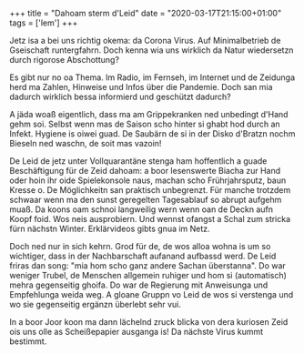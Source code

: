 +++
title = "Dahoam sterm d'Leid"
date = "2020-03-17T21:15:00+01:00"
tags = ['lem']
+++

Jetz isa a bei uns richtig okema: da Corona Virus. Auf Minimalbetrieb de Gseischaft runtergfahrn. Doch kenna wia uns wirklich da Natur wiedersetzn durch rigorose Abschottung?

<!--more-->

Es gibt nur no oa Thema. Im Radio, im Fernseh, im Internet und de Zeidunga herd ma Zahlen, Hinweise und Infos über die Pandemie. Doch san mia dadurch wirklich bessa informierd und geschützt dadurch?

A jäda woaß eigentlich, dass ma am Grippekranken ned unbedingt d'Hand gehm soi. Selbst wenn mas de Saison scho hinter si ghabt hod durch an Infekt. Hygiene is oiwei guad. De Saubärn de si in der Disko d'Bratzn nochm Bieseln ned waschn, de soit mas vazoin!

De Leid de jetz unter Vollquarantäne stenga ham hoffentlich a guade Beschäftigung für de Zeid dahoam: a boor lesenswerte Biacha zur Hand oder hoin ihr oide Spielekonsole naus, machan scho Frührjahrsputz, baun Kresse o. De Möglichkeitn san praktisch unbegrenzt. Für manche trotzdem schwaar wenn ma den sunst geregelten Tagesablauf so abrupt aufgehm muaß. Da koons oam schnoi langweilig wern wenn oan de Deckn aufn Koopf foid. Wos neis ausprobiern. Und wennst ofangst a Schal zum stricka fürn nächstn Winter. Erklärvideos gibts gnua im Netz.

Doch ned nur in sich kehrn. Grod für de, de wos alloa wohna is um so wichtiger, dass in der Nachbarschaft aufanand aufbassd werd. De Leid friras dan song: "mia hom scho ganz andere Sachan überstanna". Do war weniger Trubel, de Menschen allgemein ruhiger und hom si (automatisch) mehra gegenseitig ghoifa. Do war de Regierung mit Anweisunga und Empfehlunga weida weg. A gloane Gruppn vo Leid de wos si verstenga und wo sie gegenseitig ergänzn überlebt sehr vui.

In a boor Joor koon ma dann lächelnd zruck blicka von dera kuriosen Zeid ois uns olle as Scheißepapier ausganga is! Da nächste Virus kummt bestimmt.

